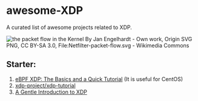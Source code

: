 # awesome-XDP
A curated list of awesome projects related to XDP.

![the packet flow in the Kernel](https://upload.wikimedia.org/wikipedia/commons/3/37/Netfilter-packet-flow.svg)
By Jan Engelhardt - Own work, Origin SVG PNG, CC BY-SA 3.0, File:Netfilter-packet-flow.svg - Wikimedia Commons


## Starter:

1. [eBPF XDP: The Basics and a Quick Tutorial](https://www.tigera.io/learn/guides/ebpf/ebpf-xdp/) (It is useful for CentOS)
2. [xdp-project/xdp-tutorial](https://github.com/xdp-project/xdp-tutorial#basic-setup-lessons)
3. [A Gentle Introduction to XDP](https://www.seekret.io/blog/a-gentle-introduction-to-xdp/)
